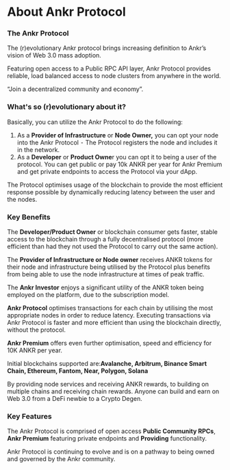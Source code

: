 # About Ankr Protocol

### The Ankr Protocol

The (r)evolutionary Ankr protocol brings increasing definition to Ankr’s vision of Web 3.0 mass adoption.

Featuring open access to a Public RPC API layer, Ankr Protocol provides reliable, load balanced access to node clusters from anywhere in the world.

“Join a decentralized community and economy”.

### What's so (r)evolutionary about it?

Basically, you can utilize the Ankr Protocol to do the following:

1. As a **Provider of Infrastructure** or **Node Owner,** you can opt your node into the Ankr Protocol ⁃ The Protocol registers the node and includes it in the network.
2. As a **Developer** or **Product Owne**r you can opt it to being a user of the protocol. You can get public or pay 10k ANKR per year for Ankr Premium and get private endpoints to access the Protocol via your dApp.

The Protocol optimises usage of the blockchain to provide the most efficient response possible by dynamically reducing latency between the user and the nodes.

### Key Benefits

The **Developer/Product Owner** or blockchain consumer gets faster, stable access to the blockchain through a fully decentralised protocol (more efficient than had they not used the Protocol to carry out the same action).

The **Provider of Infrastructure or Node owner** receives ANKR tokens for their node and infrastructure being utilised by the Protocol plus benefits from being able to use the node infrastructure at times of peak traffic.

The **Ankr Investor** enjoys a significant utility of the ANKR token being employed on the platform, due to the subscription model.

**Ankr Protocol** optimises transactions for each chain by utilising the most appropriate nodes in order to reduce latency. Executing transactions via Ankr Protocol is faster and more efficient than using the blockchain directly, without the protocol.

**Ankr Premium** offers even further optimisation, speed and efficiency for 10K ANKR per year.

Initial blockchains supported are:**Avalanche, Arbitrum, Binance Smart Chain, Ethereum, Fantom, Near, Polygon, Solana**

By providing node services and receiving ANKR rewards, to building on multiple chains and receiving chain rewards. Anyone can build and earn on Web 3.0 from a DeFi newbie to a Crypto Degen.

### Key Features

The Ankr Protocol is comprised of open access **Public Community RPCs**, **Ankr Premium** featuring private endpoints and **Providing** functionality.

Ankr Protocol is continuing to evolve and is on a pathway to being owned and governed by the Ankr community.
